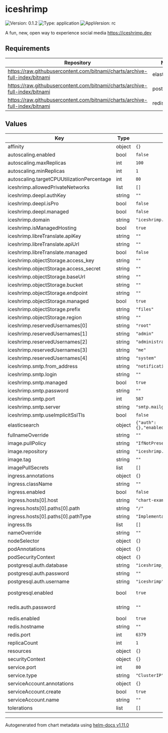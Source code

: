 # iceshrimp

![Version: 0.1.2](https://img.shields.io/badge/Version-0.1.2-informational?style=flat-square) ![Type: application](https://img.shields.io/badge/Type-application-informational?style=flat-square) ![AppVersion: rc](https://img.shields.io/badge/AppVersion-rc-informational?style=flat-square)

A fun, new, open way to experience social media https://iceshrimp.dev

## Requirements

| Repository | Name | Version |
|------------|------|---------|
| https://raw.githubusercontent.com/bitnami/charts/archive-full-index/bitnami | elasticsearch | 19.0.1 |
| https://raw.githubusercontent.com/bitnami/charts/archive-full-index/bitnami | postgresql | 11.1.3 |
| https://raw.githubusercontent.com/bitnami/charts/archive-full-index/bitnami | redis | 16.13.2 |

## Values

| Key | Type | Default | Description |
|-----|------|---------|-------------|
| affinity | object | `{}` |  |
| autoscaling.enabled | bool | `false` |  |
| autoscaling.maxReplicas | int | `100` |  |
| autoscaling.minReplicas | int | `1` |  |
| autoscaling.targetCPUUtilizationPercentage | int | `80` |  |
| iceshrimp.allowedPrivateNetworks | list | `[]` | If you want to allow iceshrimp to connect to private ips, enter the cidrs here. |
| iceshrimp.deepl.authKey | string | `""` |  |
| iceshrimp.deepl.isPro | bool | `false` |  |
| iceshrimp.deepl.managed | bool | `false` |  |
| iceshrimp.domain | string | `"iceshrimp.local"` |  |
| iceshrimp.isManagedHosting | bool | `true` |  |
| iceshrimp.libreTranslate.apiKey | string | `""` |  |
| iceshrimp.libreTranslate.apiUrl | string | `""` |  |
| iceshrimp.libreTranslate.managed | bool | `false` |  |
| iceshrimp.objectStorage.access_key | string | `""` |  |
| iceshrimp.objectStorage.access_secret | string | `""` |  |
| iceshrimp.objectStorage.baseUrl | string | `""` |  |
| iceshrimp.objectStorage.bucket | string | `""` |  |
| iceshrimp.objectStorage.endpoint | string | `""` |  |
| iceshrimp.objectStorage.managed | bool | `true` |  |
| iceshrimp.objectStorage.prefix | string | `"files"` |  |
| iceshrimp.objectStorage.region | string | `""` |  |
| iceshrimp.reservedUsernames[0] | string | `"root"` |  |
| iceshrimp.reservedUsernames[1] | string | `"admin"` |  |
| iceshrimp.reservedUsernames[2] | string | `"administrator"` |  |
| iceshrimp.reservedUsernames[3] | string | `"me"` |  |
| iceshrimp.reservedUsernames[4] | string | `"system"` |  |
| iceshrimp.smtp.from_address | string | `"notifications@example.com"` |  |
| iceshrimp.smtp.login | string | `""` |  |
| iceshrimp.smtp.managed | bool | `true` |  |
| iceshrimp.smtp.password | string | `""` |  |
| iceshrimp.smtp.port | int | `587` |  |
| iceshrimp.smtp.server | string | `"smtp.mailgun.org"` |  |
| iceshrimp.smtp.useImplicitSslTls | bool | `false` |  |
| elasticsearch | object | `{"auth":{},"enabled":false,"hostname":"","port":9200,"ssl":false}` | https://github.com/bitnami/charts/tree/master/bitnami/elasticsearch#parameters |
| fullnameOverride | string | `""` |  |
| image.pullPolicy | string | `"IfNotPresent"` |  |
| image.repository | string | `"iceshrimp.dev/iceshrimp/iceshrimp"` |  |
| image.tag | string | `""` |  |
| imagePullSecrets | list | `[]` |  |
| ingress.annotations | object | `{}` |  |
| ingress.className | string | `""` |  |
| ingress.enabled | bool | `false` |  |
| ingress.hosts[0].host | string | `"chart-example.local"` |  |
| ingress.hosts[0].paths[0].path | string | `"/"` |  |
| ingress.hosts[0].paths[0].pathType | string | `"ImplementationSpecific"` |  |
| ingress.tls | list | `[]` |  |
| nameOverride | string | `""` |  |
| nodeSelector | object | `{}` |  |
| podAnnotations | object | `{}` |  |
| podSecurityContext | object | `{}` |  |
| postgresql.auth.database | string | `"iceshrimp_production"` |  |
| postgresql.auth.password | string | `""` |  |
| postgresql.auth.username | string | `"iceshrimp"` |  |
| postgresql.enabled | bool | `true` | disable if you want to use an existing db; in which case the values below must match those of that external postgres instance |
| redis.auth.password | string | `""` | you must set a password; the password generated by the redis chart will be rotated on each upgrade: |
| redis.enabled | bool | `true` |  |
| redis.hostname | string | `""` |  |
| redis.port | int | `6379` |  |
| replicaCount | int | `1` |  |
| resources | object | `{}` |  |
| securityContext | object | `{}` |  |
| service.port | int | `80` |  |
| service.type | string | `"ClusterIP"` |  |
| serviceAccount.annotations | object | `{}` |  |
| serviceAccount.create | bool | `true` |  |
| serviceAccount.name | string | `""` |  |
| tolerations | list | `[]` |  |

----------------------------------------------
Autogenerated from chart metadata using [helm-docs v1.11.0](https://github.com/norwoodj/helm-docs/releases/v1.11.0)
